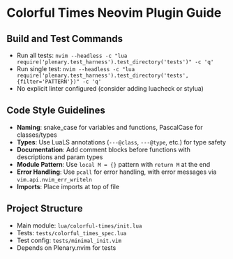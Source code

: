 # Colorful Times Neovim Plugin Guide

## Build and Test Commands
- Run all tests: `nvim --headless -c "lua require('plenary.test_harness').test_directory('tests')" -c 'q'`
- Run single test: `nvim --headless -c "lua require('plenary.test_harness').test_directory('tests', {filter='PATTERN'})" -c 'q'`
- No explicit linter configured (consider adding luacheck or stylua)

## Code Style Guidelines
- **Naming**: snake_case for variables and functions, PascalCase for classes/types
- **Types**: Use LuaLS annotations (`---@class`, `---@type`, etc.) for type safety
- **Documentation**: Add comment blocks before functions with descriptions and param types
- **Module Pattern**: Use `local M = {}` pattern with `return M` at the end
- **Error Handling**: Use `pcall` for error handling, with error messages via `vim.api.nvim_err_writeln`
- **Imports**: Place imports at top of file

## Project Structure
- Main module: `lua/colorful-times/init.lua`
- Tests: `tests/colorful_times_spec.lua`
- Test config: `tests/minimal_init.vim`
- Depends on Plenary.nvim for tests